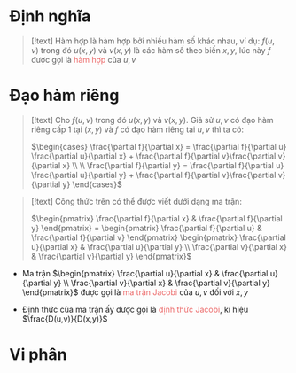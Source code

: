 
# Định nghĩa

>[!text]
>Hàm hợp là hàm hợp bởi nhiều hàm số khác nhau, ví dụ: $f(u,v)$ trong đó $u(x,y)$ và $v(x,y)$ là các hàm số theo biến $x,y$, lúc này $f$ được gọi là <span style="color:#ec6565">hàm hợp</span> của $u, v$

# Đạo hàm riêng

>[!text]
>Cho $f(u,v)$ trong đó $u(x,y)$ và $v(x,y)$. Giả sử $u, v$ có đạo hàm riêng cấp 1 tại $(x,y)$ và $f$ có đạo hàm riêng tại $u,v$ thì ta có:
>
>$\begin{cases} \frac{\partial f}{\partial x} = \frac{\partial f}{\partial u} \frac{\partial u}{\partial x} + \frac{\partial f}{\partial v}\frac{\partial v}{\partial x} \\ \\ \frac{\partial f}{\partial y} = \frac{\partial f}{\partial u} \frac{\partial u}{\partial y} + \frac{\partial f}{\partial v}\frac{\partial v}{\partial y} \end{cases}$

>[!text]
>Công thức trên có thể được viết dưới dạng ma trận:
>
>$\begin{pmatrix} \frac{\partial f}{\partial x} & \frac{\partial f}{\partial y} \end{pmatrix} = \begin{pmatrix} \frac{\partial f}{\partial u} & \frac{\partial f}{\partial v} \end{pmatrix} \begin{pmatrix} \frac{\partial u}{\partial x} & \frac{\partial u}{\partial y} \\ \frac{\partial v}{\partial x} & \frac{\partial v}{\partial y} \end{pmatrix}$

- Ma trận $\begin{pmatrix} \frac{\partial u}{\partial x} & \frac{\partial u}{\partial y} \\ \frac{\partial v}{\partial x} & \frac{\partial v}{\partial y} \end{pmatrix}$ được gọi là <span style="color:#ec6565">ma trận Jacobi</span> của $u, v$ đối với $x, y$

- Định thức của ma trận ấy được gọi là <span style="color:#ec6565">định thức Jacobi</span>, kí hiệu $\frac{D(u,v)}{D(x,y)}$  

# Vi phân 




